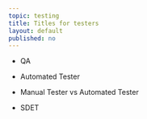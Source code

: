```yaml
---
topic: testing
title: Titles for testers 
layout: default
published: no 
---
```



* QA

* Automated Tester

* Manual Tester vs Automated Tester

* SDET
